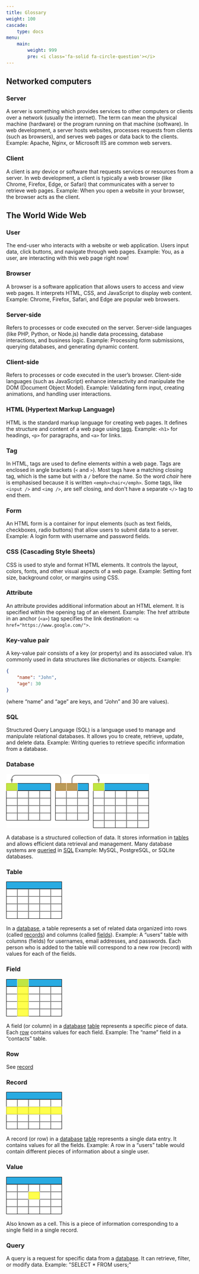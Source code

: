 ```yaml
---
title: Glossary
weight: 100
cascade:
    type: docs
menu:
    main:
        weight: 999
        pre: <i class='fa-solid fa-circle-question'></i>
---
```

## Networked computers
### Server
A server is something which provides services to other computers or clients over a network (usually the internet). The term can mean the physical machine (hardware) or the program running on that machine (software). In web development, a server hosts websites, processes requests from clients (such as browsers), and serves web pages or data back to the clients.
Example: Apache, Nginx, or Microsoft IIS are common web servers.

### Client
A client is any device or software that requests services or resources from a server. In web development, a client is typically a web browser (like Chrome, Firefox, Edge, or Safari) that communicates with a server to retrieve web pages.
Example: When you open a website in your browser, the browser acts as the client.

## The World Wide Web
### User
The end-user who interacts with a website or web application. Users input data, click buttons, and navigate through web pages.
Example: You, as a user, are interacting with this web page right now!

### Browser
A browser is a software application that allows users to access and view web pages. It interprets HTML, CSS, and JavaScript to display web content.
Example: Chrome, Firefox, Safari, and Edge are popular web browsers.

### Server-side
Refers to processes or code executed on the server. Server-side languages (like PHP, Python, or Node.js) handle data processing, database interactions, and business logic.
Example: Processing form submissions, querying databases, and generating dynamic content.

### Client-side
Refers to processes or code executed in the user’s browser. Client-side languages (such as JavaScript) enhance interactivity and manipulate the DOM (Document Object Model).
Example: Validating form input, creating animations, and handling user interactions.

### HTML (Hypertext Markup Language)
HTML is the standard markup language for creating web pages. It defines the structure and content of a web page using [tags](#tag).
Example: `<h1>` for headings, `<p>` for paragraphs, and `<a>` for links.

### Tag
In HTML, tags are used to define elements within a web page. Tags are enclosed in angle brackets (`<` and `>`). Most tags have a matching closing tag, which is the same but with a `/` before the name. So the word *chair* here is emphasised because it is written `<emph>chair</emph>`.
Some tags, like `<input />` and `<img />`, are self closing, and don't have a separate `</>` tag to end them.

### Form
An HTML form is a container for input elements (such as text fields, checkboxes, radio buttons) that allow users to submit data to a server.
Example: A login form with username and password fields.

### CSS (Cascading Style Sheets)
CSS is used to style and format HTML elements. It controls the layout, colors, fonts, and other visual aspects of a web page.
Example: Setting font size, background color, or margins using CSS.

### Attribute
An attribute provides additional information about an HTML element. It is specified within the opening tag of an element.
Example: The href attribute in an anchor (`<a>`) tag specifies the link destination: `<a href="https://www.google.com/">`.

### Key-value pair
A key-value pair consists of a key (or property) and its associated value. It’s commonly used in data structures like dictionaries or objects.
Example:
```json
{
    "name": "John",
    "age": 30
}
```
(where “name” and “age” are keys, and “John” and 30 are values).

### SQL
Structured Query Language (SQL) is a language used to manage and manipulate relational databases. It allows you to create, retrieve, update, and delete data.
Example: Writing queries to retrieve specific information from a database.

### Database
![Three linked tables in a database.](database.png)

A database is a structured collection of data. It stores information in [tables](#table) and allows efficient data retrieval and management. Many database systems are [queried](#query) in [SQL](#sql)
Example: MySQL, PostgreSQL, or SQLite databases.

### Table
![A table in a database.](table.png)

In a [database](#database), a table represents a set of related data organized into rows (called [records](#record)) and columns (called [fields](#field)).
Example: A “users” table with columns (fields) for usernames, email addresses, and passwords. Each person who is added to the table will correspond to a new row (record) with values for each of the fields.

### Field
![A table in a database with a field (column) highlighted.](field.png)

A field (or column) in a [database](#database) [table](#table) represents a specific piece of data. Each [row](#record) contains values for each field.
Example: The “name” field in a “contacts” table.

### Row
See [record](#record)

### Record
![A table in a database with a record (row) highlighted.](record.png)

A record (or row) in a [database](#database) [table](#table) represents a single data entry. It contains values for all the fields.
Example: A row in a “users” table would contain different pieces of information about a single user.

### Value
![A table in a database with a single value (cell) highlighted.](cell.png)

Also known as a cell. This is a piece of information corresponding to a single field in a single record.
### Query
A query is a request for specific data from a [database](#database). It can retrieve, filter, or modify data.
Example: "SELECT * FROM users;"
